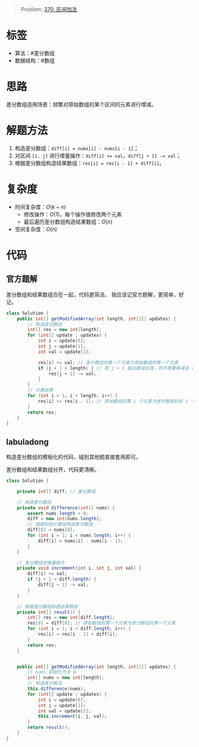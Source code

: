 <!--
 * @Auther: zth
 * @Date: 2024-03-01 22:35:32
 * @LastEditTime: 2024-03-01 23:14:08
 * @Description:
-->

> Problem: [370. 区间加法](https://leetcode.cn/problems/range-addition)

# 标签

- 算法：#差分数组
- 数据结构：#数组

# 思路

差分数组适用场景：频繁对原始数组的某个区间的元素进行增减。

# 解题方法

1. 构造差分数组：`diff[i] = nums[i] - nums[i - 1]`；
2. 对区间 `[i, j]` 进行增量操作：`diff[i] += val`，`diff[j + 1] -= val`；
3. 根据差分数组构造结果数组：`res[i] = res[i - 1] + diff[i]`。

# 复杂度

- 时间复杂度：$O(k + n)$
  - 修改操作：$O(1)$，每个操作值修改两个元素
  - 最后遍历差分数组构造结果数组：$O(n)$
- 空间复杂度：$O(n)$

# 代码

## 官方题解

差分数组和结果数组合在一起，代码更简洁。
我应该记官方题解，更简单，好记。

```Java
class Solution {
    public int[] getModifiedArray(int length, int[][] updates) {
        // 构造差分数组
        int[] res = new int[length];
        for (int[] update : updates) {
            int i = update[0];
            int j = update[1];
            int val = update[2];

            res[i] += val; // 差分数组的第一个元素为原始数组的第一个元素
            if (j + 1 < length) { // 若 j + 1 超出数组长度，则不需要再减去 val
                res[j + 1] -= val;
            }
        }
        // 计算结果
        for (int i = 1; i < length; i++) {
            res[i] += res[i - 1]; // 原始数组的第 i 个元素为差分数组的前 i 个元素之和
        }
        return res;
    }
}
```

## labuladong

构造差分数组的模板化的代码，碰到其他题直接套用即可。

差分数组和结果数组分开，代码更清晰。

```Java
class Solution {

    private int[] diff; // 差分数组

    // 构造差分数组
    private void difference(int[] nums) {
        assert nums.length > 0;
        diff = new int[nums.length];
        // 根据初始化数组构造差分数组
        diff[0] = nums[0];
        for (int i = 1; i < nums.length; i++) {
            diff[i] = nums[i] - nums[i - 1];
        }
    }

    // 差分数组的增量操作
    private void increment(int i, int j, int val) {
        diff[i] += val;
        if (j + 1 < diff.length) {
            diff[j + 1] -= val;
        }
    }

    // 根据差分数组构造结果数组
    private int[] result() {
        int[] res = new int[diff.length];
        res[0] = diff[0]; // 原始数组的第一个元素为差分数组的第一个元素
        for (int i = 1; i < diff.length; i++) {
            res[i] = res[i - 1] + diff[i];
        }
        return res;
    }


    public int[] getModifiedArray(int length, int[][] updates) {
        // nums 初始化为全 0
        int[] nums = new int[length];
        // 构造差分解法
        this.difference(nums);
        for (int[] update : updates) {
            int i = update[0];
            int j = update[1];
            int val = update[2];
            this.increment(i, j, val);
        }
        return result();
    }
}
```
